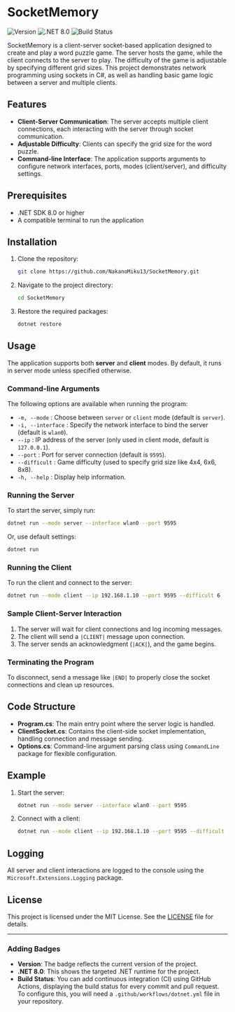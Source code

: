 # SocketMemory

![Version](https://img.shields.io/badge/version-1.0-blue.svg)
![.NET 8.0](https://img.shields.io/badge/.NET-8.0-blueviolet.svg)
![Build Status](https://github.com/NakanoMiku13/SocketMemory/actions/workflows/dotnet.yml/badge.svg)

SocketMemory is a client-server socket-based application designed to create and play a word puzzle game. The server hosts the game, while the client connects to the server to play. The difficulty of the game is adjustable by specifying different grid sizes. This project demonstrates network programming using sockets in C#, as well as handling basic game logic between a server and multiple clients.

## Features

- **Client-Server Communication**: The server accepts multiple client connections, each interacting with the server through socket communication.
- **Adjustable Difficulty**: Clients can specify the grid size for the word puzzle.
- **Command-line Interface**: The application supports arguments to configure network interfaces, ports, modes (client/server), and difficulty settings.

## Prerequisites

- .NET SDK 8.0 or higher
- A compatible terminal to run the application

## Installation

1. Clone the repository:

   ```bash
   git clone https://github.com/NakanoMiku13/SocketMemory.git
   ```

2. Navigate to the project directory:

   ```bash
   cd SocketMemory
   ```

3. Restore the required packages:

   ```bash
   dotnet restore
   ```

## Usage

The application supports both **server** and **client** modes. By default, it runs in server mode unless specified otherwise.

### Command-line Arguments

The following options are available when running the program:

- `-m, --mode` : Choose between `server` or `client` mode (default is `server`).
- `-i, --interface` : Specify the network interface to bind the server (default is `wlan0`).
- `--ip` : IP address of the server (only used in client mode, default is `127.0.0.1`).
- `--port` : Port for server connection (default is `9595`).
- `--difficult` : Game difficulty (used to specify grid size like 4x4, 6x6, 8x8).
- `-h, --help` : Display help information.

### Running the Server

To start the server, simply run:

```bash
dotnet run --mode server --interface wlan0 --port 9595
```

Or, use default settings:

```bash
dotnet run
```

### Running the Client

To run the client and connect to the server:

```bash
dotnet run --mode client --ip 192.168.1.10 --port 9595 --difficult 6
```

### Sample Client-Server Interaction

1. The server will wait for client connections and log incoming messages.
2. The client will send a `|CLIENT|` message upon connection.
3. The server sends an acknowledgment (`|ACK|`), and the game begins.

### Terminating the Program

To disconnect, send a message like `|END|` to properly close the socket connections and clean up resources.

## Code Structure

- **Program.cs**: The main entry point where the server logic is handled.
- **ClientSocket.cs**: Contains the client-side socket implementation, handling connection and message sending.
- **Options.cs**: Command-line argument parsing class using `CommandLine` package for flexible configuration.

## Example

1. Start the server:

   ```bash
   dotnet run --mode server --interface wlan0 --port 9595
   ```

2. Connect with a client:

   ```bash
   dotnet run --mode client --ip 192.168.1.10 --port 9595 --difficult 8
   ```

## Logging

All server and client interactions are logged to the console using the `Microsoft.Extensions.Logging` package.

## License

This project is licensed under the MIT License. See the [LICENSE](LICENSE) file for details.

---

### Adding Badges

- **Version**: The badge reflects the current version of the project.
- **.NET 8.0**: This shows the targeted .NET runtime for the project.
- **Build Status**: You can add continuous integration (CI) using GitHub Actions, displaying the build status for every commit and pull request. To configure this, you will need a `.github/workflows/dotnet.yml` file in your repository.